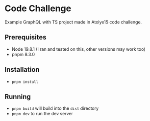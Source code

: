 # Code Challenge
Example GraphQL with TS project made in Atolye15 code challenge.

## Prerequisites
* Node 19.8.1 (I ran and tested on this, other versions may work too)
* pnpm 8.3.0

## Installation
* `pnpm install`

## Running
* `pnpm build` will build into the `dist` directory
* `pnpm dev` to run the dev server
